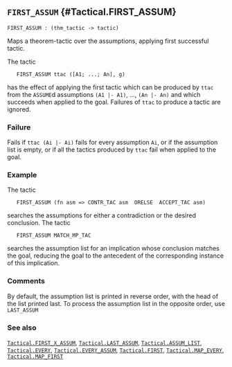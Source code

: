 ## `FIRST_ASSUM` {#Tactical.FIRST_ASSUM}


```
FIRST_ASSUM : (thm_tactic -> tactic)
```



Maps a theorem-tactic over the assumptions, applying first successful tactic.


The tactic
    
       FIRST_ASSUM ttac ([A1; ...; An], g)
    
has the effect of applying the first tactic which can be produced by
`ttac` from the `ASSUME`d assumptions `(A1 |- A1)`, ..., `(An |- An)` and which
succeeds when applied to the goal. Failures of `ttac` to produce a tactic are
ignored.

### Failure

Fails if `ttac (Ai |- Ai)` fails for every assumption `Ai`, or if the
assumption list is empty, or if all the tactics produced by `ttac` fail when
applied to the goal.

### Example

The tactic
    
       FIRST_ASSUM (fn asm => CONTR_TAC asm  ORELSE  ACCEPT_TAC asm)
    
searches the assumptions for either a contradiction or the desired
conclusion. The tactic
    
       FIRST_ASSUM MATCH_MP_TAC
    
searches the assumption list for an implication whose conclusion
matches the goal, reducing the goal to the antecedent of the corresponding
instance of this implication.

### Comments

By default, the assumption list is printed in reverse order,
with the head of the list printed last.
To process the assumption list in the opposite order, use `LAST_ASSUM`

### See also

[`Tactical.FIRST_X_ASSUM`](#Tactical.FIRST_X_ASSUM), [`Tactical.LAST_ASSUM`](#Tactical.LAST_ASSUM), [`Tactical.ASSUM_LIST`](#Tactical.ASSUM_LIST), [`Tactical.EVERY`](#Tactical.EVERY), [`Tactical.EVERY_ASSUM`](#Tactical.EVERY_ASSUM), [`Tactical.FIRST`](#Tactical.FIRST), [`Tactical.MAP_EVERY`](#Tactical.MAP_EVERY), [`Tactical.MAP_FIRST`](#Tactical.MAP_FIRST)

